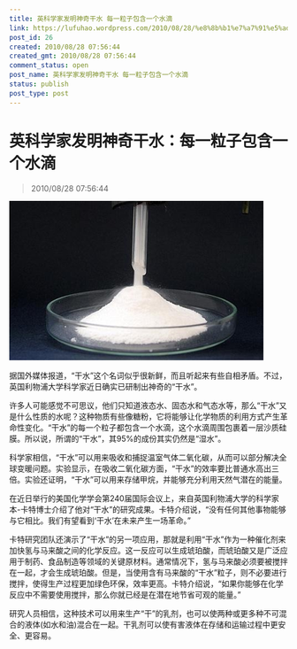 ```yaml
---
title: 英科学家发明神奇干水 每一粒子包含一个水滴
link: https://lufuhao.wordpress.com/2010/08/28/%e8%8b%b1%e7%a7%91%e5%ad%a6%e5%ae%b6%e5%8f%91%e6%98%8e%e7%a5%9e%e5%a5%87%e5%b9%b2%e6%b0%b4%ef%bc%9a%e6%af%8f%e4%b8%80%e7%b2%92%e5%ad%90%e5%8c%85%e5%90%ab%e4%b8%80%e4%b8%aa%e6%b0%b4%e6%bb%b4/
post_id: 26
created: 2010/08/28 07:56:44
created_gmt: 2010/08/28 07:56:44
comment_status: open
post_name: 英科学家发明神奇干水 每一粒子包含一个水滴
status: publish
post_type: post
---
```


# 英科学家发明神奇干水：每一粒子包含一个水滴

> 2010/08/28 07:56:44

 

![20100828-075644-0001](/assets/images/20100828-075644-0001.jpg)

据国外媒体报道，“干水”这个名词似乎很新鲜，而且听起来有些自相矛盾。不过，英国利物浦大学科学家近日确实已研制出神奇的“干水”。

许多人可能感觉不可思议，他们只知道液态水、固态水和气态水等，那么“干水”又是什么性质的水呢？这种物质有些像糖粉，它将能够让化学物质的利用方式产生革命性变化。“干水”的每一个粒子都包含一个水滴，这个水滴周围包裹着一层沙质硅膜。所以说，所谓的“干水”，其95%的成份其实仍然是“湿水”。

科学家相信，“干水”可以用来吸收和捕捉温室气体二氧化碳，从而可以部分解决全球变暖问题。实验显示，在吸收二氧化碳方面，“干水”的效率要比普通水高出三倍。实验还证明，“干水”可以用来存储甲烷，并能够充分利用天然气潜在的能量。

在近日举行的美国化学学会第240届国际会议上，来自英国利物浦大学的科学家本-卡特博士介绍了他对“干水”的研究成果。卡特介绍说，“没有任何其他事物能够与它相比。我们有望看到‘干水’在未来产生一场革命。”

卡特研究团队还演示了“干水”的另一项应用，那就是利用“干水”作为一种催化剂来加快氢与马来酸之间的化学反应。这一反应可以生成琥珀酸，而琥珀酸又是广泛应用于制药、食品制造等领域的关键原材料。通常情况下，氢与马来酸必须要被搅拌在一起，才会生成琥珀酸。但是，当使用含有马来酸的“干水”粒子，则不必要进行搅拌，使得生产过程更加绿色环保，效率更高。卡特介绍说，“如果你能够在化学反应中不需要使用搅拌，那么你就已经是在潜在地节省可观的能量。”

研究人员相信，这种技术可以用来生产“干”的乳剂，也可以使两种或更多种不可混合的液体(如水和油)混合在一起。干乳剂可以使有害液体在存储和运输过程中更安全、更容易。
